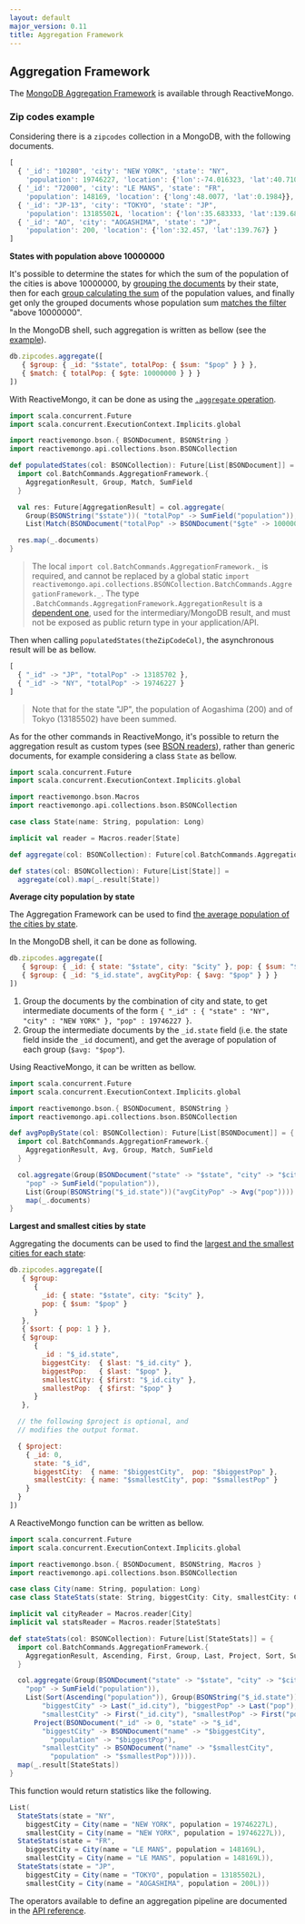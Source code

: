```yaml
---
layout: default
major_version: 0.11
title: Aggregation Framework
---
```


## Aggregation Framework

The [MongoDB Aggregation Framework](http://docs.mongodb.org/manual/reference/operator/aggregation/) is available through ReactiveMongo.

### Zip codes example ###

Considering there is a `zipcodes` collection in a MongoDB, with the following documents.

```javascript
[
  { '_id': "10280", 'city': "NEW YORK", 'state': "NY",
    'population': 19746227, 'location': {'lon':-74.016323, 'lat':40.710537} },
  { '_id': "72000", 'city': "LE MANS", 'state': "FR", 
    'population': 148169, 'location': {'long':48.0077, 'lat':0.1984}},
  { '_id': "JP-13", 'city': "TOKYO", 'state': "JP", 
    'population': 13185502L, 'location': {'lon':35.683333, 'lat':139.683333} },
  { '_id': "AO", 'city': "AOGASHIMA", 'state': "JP",
    'population': 200, 'location': {'lon':32.457, 'lat':139.767} }
]
```

**States with population above 10000000**

It's possible to determine the states for which the sum of the population of the cities is above 10000000, by [grouping the documents](http://docs.mongodb.org/manual/reference/operator/aggregation/group/#pipe._S_group) by their state, then for each [group calculating the sum](http://docs.mongodb.org/manual/reference/operator/aggregation/sum/#grp._S_sum) of the population values, and finally get only the grouped documents whose population sum [matches the filter](http://docs.mongodb.org/manual/reference/operator/aggregation/match/#pipe._S_match) "above 10000000".

In the MongoDB shell, such aggregation is written as bellow (see the [example](http://docs.mongodb.org/manual/tutorial/aggregation-zip-code-data-set/#return-states-with-populations-above-10-million)).

```javascript
db.zipcodes.aggregate([
   { $group: { _id: "$state", totalPop: { $sum: "$pop" } } },
   { $match: { totalPop: { $gte: 10000000 } } }
])
```

With ReactiveMongo, it can be done as using the [`.aggregate` operation](../../api/index.html#reactivemongo.api.collections.GenericCollection@aggregate%28firstOperator:GenericCollection.this.PipelineOperator,otherOperators:List[GenericCollection.this.PipelineOperator],explain:Boolean,allowDiskUse:Boolean,cursor:Option[GenericCollection.this.BatchCommands.AggregationFramework.Cursor]%29%28implicitec:scala.concurrent.ExecutionContext%29:scala.concurrent.Future[GenericCollection.this.BatchCommands.AggregationFramework.AggregationResult]).

```scala
import scala.concurrent.Future
import scala.concurrent.ExecutionContext.Implicits.global

import reactivemongo.bson.{ BSONDocument, BSONString }
import reactivemongo.api.collections.bson.BSONCollection

def populatedStates(col: BSONCollection): Future[List[BSONDocument]] = {
  import col.BatchCommands.AggregationFramework.{
    AggregationResult, Group, Match, SumField
  }

  val res: Future[AggregationResult] = col.aggregate(
    Group(BSONString("$state"))( "totalPop" -> SumField("population")),
    List(Match(BSONDocument("totalPop" -> BSONDocument("$gte" -> 10000000L)))))

  res.map(_.documents)
}
```

> The local `import col.BatchCommands.AggregationFramework._` is required, and cannot be replaced by a global static `import reactivemongo.api.collections.BSONCollection.BatchCommands.AggregationFramework._`.
> The type `.BatchCommands.AggregationFramework.AggregationResult` is a [dependent one](https://en.wikipedia.org/wiki/Dependent_type), used for the intermediary/MongoDB result, and must not be exposed as public return type in your application/API.

Then when calling `populatedStates(theZipCodeCol)`, the asynchronous result will be as bellow.

```javascript
[
  { "_id" -> "JP", "totalPop" -> 13185702 },
  { "_id" -> "NY", "totalPop" -> 19746227 }
]
```

> Note that for the state "JP", the population of Aogashima (200) and of Tokyo (13185502) have been summed.

As for the other commands in ReactiveMongo, it's possible to return the aggregation result as custom types (see [BSON readers](../bson/typeclasses.html)), rather than generic documents, for example considering a class `State` as bellow.

```scala
import scala.concurrent.Future
import scala.concurrent.ExecutionContext.Implicits.global

import reactivemongo.bson.Macros
import reactivemongo.api.collections.bson.BSONCollection

case class State(name: String, population: Long)

implicit val reader = Macros.reader[State]

def aggregate(col: BSONCollection): Future[col.BatchCommands.AggregationFramework.AggregationResult] = ???

def states(col: BSONCollection): Future[List[State]] =
  aggregate(col).map(_.result[State])
```

**Average city population by state**

The Aggregation Framework can be used to find [the average population of the cities by state](http://docs.mongodb.org/manual/tutorial/aggregation-zip-code-data-set/#return-average-city-population-by-state).

In the MongoDB shell, it can be done as following.

```javascript
db.zipcodes.aggregate([
   { $group: { _id: { state: "$state", city: "$city" }, pop: { $sum: "$pop" } } },
   { $group: { _id: "$_id.state", avgCityPop: { $avg: "$pop" } } }
])
```

1. Group the documents by the combination of city and state, to get intermediate documents of the form `{ "_id" : { "state" : "NY", "city" : "NEW YORK" }, "pop" : 19746227 }`.
2. Group the intermediate documents by the `_id.state` field (i.e. the state field inside the `_id` document), and get the average of population of each group (`$avg: "$pop"`).

Using ReactiveMongo, it can be written as bellow.

```scala
import scala.concurrent.Future
import scala.concurrent.ExecutionContext.Implicits.global

import reactivemongo.bson.{ BSONDocument, BSONString }
import reactivemongo.api.collections.bson.BSONCollection

def avgPopByState(col: BSONCollection): Future[List[BSONDocument]] = {
  import col.BatchCommands.AggregationFramework.{
    AggregationResult, Avg, Group, Match, SumField
  }

  col.aggregate(Group(BSONDocument("state" -> "$state", "city" -> "$city"))(
    "pop" -> SumField("population")),
    List(Group(BSONString("$_id.state"))("avgCityPop" -> Avg("pop")))).
    map(_.documents)
}
```

**Largest and smallest cities by state**

Aggregating the documents can be used to find the [largest and the smallest cities for each state](http://docs.mongodb.org/manual/tutorial/aggregation-zip-code-data-set/#return-largest-and-smallest-cities-by-state):

```javascript
db.zipcodes.aggregate([
   { $group:
      {
        _id: { state: "$state", city: "$city" },
        pop: { $sum: "$pop" }
      }
   },
   { $sort: { pop: 1 } },
   { $group:
      {
        _id : "$_id.state",
        biggestCity:  { $last: "$_id.city" },
        biggestPop:   { $last: "$pop" },
        smallestCity: { $first: "$_id.city" },
        smallestPop:  { $first: "$pop" }
      }
   },

  // the following $project is optional, and
  // modifies the output format.

  { $project:
    { _id: 0,
      state: "$_id",
      biggestCity:  { name: "$biggestCity",  pop: "$biggestPop" },
      smallestCity: { name: "$smallestCity", pop: "$smallestPop" }
    }
  }
])
```

A ReactiveMongo function can be written as bellow.

```scala
import scala.concurrent.Future
import scala.concurrent.ExecutionContext.Implicits.global

import reactivemongo.bson.{ BSONDocument, BSONString, Macros }
import reactivemongo.api.collections.bson.BSONCollection

case class City(name: String, population: Long)
case class StateStats(state: String, biggestCity: City, smallestCity: City)

implicit val cityReader = Macros.reader[City]
implicit val statsReader = Macros.reader[StateStats]

def stateStats(col: BSONCollection): Future[List[StateStats]] = {
  import col.BatchCommands.AggregationFramework.{
    AggregationResult, Ascending, First, Group, Last, Project, Sort, SumField
  }

  col.aggregate(Group(BSONDocument("state" -> "$state", "city" -> "$city"))(
    "pop" -> SumField("population")),
    List(Sort(Ascending("population")), Group(BSONString("$_id.state"))(
        "biggestCity" -> Last("_id.city"), "biggestPop" -> Last("pop"),
        "smallestCity" -> First("_id.city"), "smallestPop" -> First("pop")),
      Project(BSONDocument("_id" -> 0, "state" -> "$_id",
        "biggestCity" -> BSONDocument("name" -> "$biggestCity",
          "population" -> "$biggestPop"),
        "smallestCity" -> BSONDocument("name" -> "$smallestCity",
          "population" -> "$smallestPop"))))).
  map(_.result[StateStats])
}
```

This function would return statistics like the following.

```scala
List(
  StateStats(state = "NY",
    biggestCity = City(name = "NEW YORK", population = 19746227L),
    smallestCity = City(name = "NEW YORK", population = 19746227L)),
  StateStats(state = "FR",
    biggestCity = City(name = "LE MANS", population = 148169L),
    smallestCity = City(name = "LE MANS", population = 148169L)),
  StateStats(state = "JP",
    biggestCity = City(name = "TOKYO", population = 13185502L),
    smallestCity = City(name = "AOGASHIMA", population = 200L)))
```

The operators available to define an aggregation pipeline are documented in the [API reference](../../api/index.html#reactivemongo.api.commands.AggregationFramework).